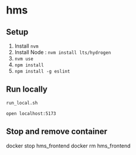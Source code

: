 # hms


## Setup

1. Install `nvm`
2. Install Node : 
  `nvm install lts/hydrogen`
3. `nvm use`
4. `npm install`
5. `npm install -g eslint`


## Run locally

```bash
run_local.sh
```

`open localhost:5173`

## Stop and remove container

docker stop hms_frontend
docker rm hms_frontend
